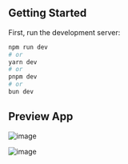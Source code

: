 ## Getting Started

First, run the development server:

```bash
npm run dev
# or
yarn dev
# or
pnpm dev
# or
bun dev
```

## Preview App

![image](https://github.com/cStralpt/tht-sims-app/assets/95400822/a42c89c0-c557-4614-8716-4985b9313c9a)

![image](https://github.com/cStralpt/tht-sims-app/assets/95400822/43fe7296-d3b0-42a5-b627-9083d95a6658)


